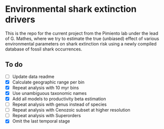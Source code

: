 # Environmental shark extinction drivers
This is the repo for the current project from the Pimiento lab under the lead of G. Mathes, where we try to estimate the true (unbiased) effect of various environmental parameters on shark extinction risk using a newly compiled database of fossil shark occurrences. 

## To do  

- [ ] Update data readme
- [X] Calculate geographic range per bin
- [X] Repeat analysis with 10 myr bins
- [X] Use unambiguous taxonomic names
- [X] Add all models to productivity beta estimation
- [ ] Repeat analysis with genus instead of species
- [ ] Repeat analysis with Cenozoic subset at higher resolution
- [ ] Repeat analysis with Superorders
- [X] Omit the last temporal stage 
